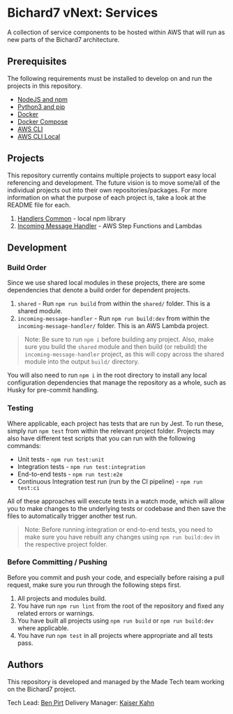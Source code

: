 # Bichard7 vNext: Services

A collection of service components to be hosted within AWS that will run as new parts of the Bichard7 architecture.

## Prerequisites

The following requirements must be installed to develop on and run the projects in this repository.

- [NodeJS and npm](https://nodejs.org/en/download/)
- [Python3 and pip](https://www.python.org/downloads/)
- [Docker](https://docs.docker.com/get-docker/)
- [Docker Compose](https://docs.docker.com/compose/install/)
- [AWS CLI](https://docs.aws.amazon.com/cli/latest/userguide/install-cliv2.html)
- [AWS CLI Local](https://github.com/localstack/awscli-local)

## Projects

This repository currently contains multiple projects to support easy local referencing and development. The future vision is to move some/all of the individual projects out into their own repositories/packages. For more information on what the purpose of each project is, take a look at the README file for each.

1. [Handlers Common](shared/) - local npm library
2. [Incoming Message Handler](incoming-message-handler/) - AWS Step Functions and Lambdas

## Development

### Build Order

Since we use shared local modules in these projects, there are some dependencies that denote a build order for dependent projects.

1. `shared` - Run `npm run build` from within the `shared/` folder. This is a shared module.
2. `incoming-message-handler` - Run `npm run build:dev` from within the `incoming-message-handler/` folder. This is an AWS Lambda project.

> Note: Be sure to run `npm i` before building any project. Also, make sure you build the `shared` module and then build (or rebuild) the `incoming-message-handler` project, as this will copy across the shared module into the output `build/` directory.

You will also need to run `npm i` in the root directory to install any local configuration dependencies that manage the repository as a whole, such as Husky for pre-commit handling.

### Testing

Where applicable, each project has tests that are run by Jest. To run these, simply run `npm test` from within the relevant project folder. Projects may also have different test scripts that you can run with the following commands:

- Unit tests - `npm run test:unit`
- Integration tests - `npm run test:integration`
- End-to-end tests - `npm run test:e2e`
- Continuous Integration test run (run by the CI pipeline) - `npm run test:ci`

All of these approaches will execute tests in a watch mode, which will allow you to make changes to the underlying tests or codebase and then save the files to automatically trigger another test run.

> Note: Before running integration or end-to-end tests, you need to make sure you have rebuilt any changes using `npm run build:dev` in the respective project folder.

### Before Committing / Pushing

Before you commit and push your code, and especially before raising a pull request, make sure you run through the following steps first.

1. All projects and modules build.
2. You have run `npm run lint` from the root of the repository and fixed any related errors or warnings.
3. You have built all projects using `npm run build` or `npm run build:dev` where applicable.
4. You have run `npm test` in all projects where appropriate and all tests pass.

## Authors

This repository is developed and managed by the Made Tech team working on the Bichard7 project.

Tech Lead: [Ben Pirt](mailto:ben@madetech.com)
Delivery Manager: [Kaiser Kahn](mailto:kaiser.kahn@madetech.com)
